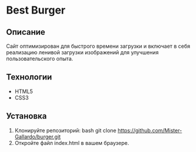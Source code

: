 # Best Burger

## Описание

Сайт оптимизирован для быстрого времени загрузки и включает в себя реализацию ленивой загрузки изображений для улучшения пользовательского опыта.

## Технологии

- HTML5
- CSS3

## Установка

1. Клонируйте репозиторий:
   bash
   git clone https://github.com/Mister-Gallardo/burger.git
2. Откройте файл index.html в вашем браузере.
